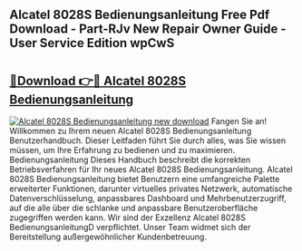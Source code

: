 ## Alcatel 8028S Bedienungsanleitung Free Pdf Download - Part-RJv New Repair Owner Guide - User Service Edition wpCwS

# <h2><a href="http://df4vgjt.blite.top/?on=Alcatel+8028S+Bedienungsanleitung">🔗Download 👉🔴 Alcatel 8028S Bedienungsanleitung</a></h2>

[![Alcatel 8028S Bedienungsanleitung new download](https://i.imgur.com/lujVjoI.png)](http://df4vgjt.blite.top/?on=Alcatel+8028S+Bedienungsanleitung)
Fangen Sie an! Willkommen zu Ihrem neuen Alcatel 8028S Bedienungsanleitung Benutzerhandbuch. Dieser Leitfaden führt Sie durch alles, was Sie wissen müssen, um Ihre Erfahrung zu bedienen und zu maximieren. Bedienungsanleitung Dieses Handbuch beschreibt die korrekten Betriebsverfahren für Ihr neues Alcatel 8028S Bedienungsanleitung. Alcatel 8028S Bedienungsanleitung bietet Benutzern eine umfangreiche Palette erweiterter Funktionen, darunter virtuelles privates Netzwerk, automatische Datenverschlüsselung, anpassbares Dashboard und Mehrbenutzerzugriff, auf die alle über die schlanke und anpassbare Benutzeroberfläche zugegriffen werden kann. Wir sind der Exzellenz Alcatel 8028S BedienungsanleitungD verpflichtet. Unser Team widmet sich der Bereitstellung außergewöhnlicher Kundenbetreuung.
